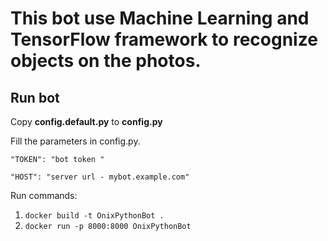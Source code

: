 # This bot use Machine Learning and TensorFlow framework to recognize objects on the photos.

## Run bot
Copy **config.default.py** to **config.py**

Fill the parameters in config.py.

`"TOKEN": "bot token "`

`"HOST": "server url - mybot.example.com"`


Run commands: 
 
1. `docker build -t OnixPythonBot .`
2. `docker run -p 8000:8000 OnixPythonBot`